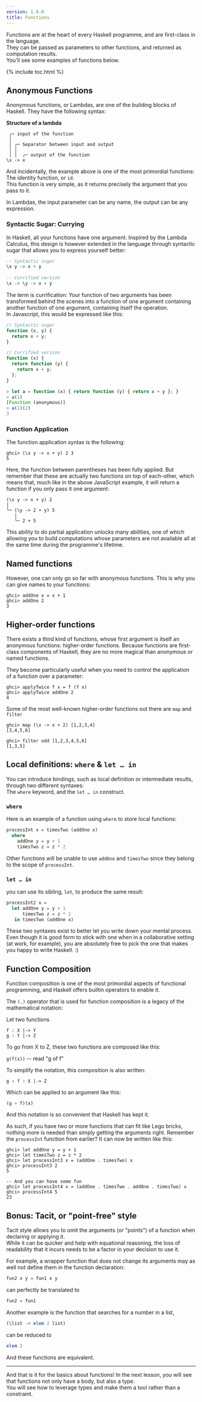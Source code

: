 ```yaml
---
version: 1.0.0
title: Functions
---
```


Functions are at the heart of every Haskell programme, and are first-class in the language.  
They can be passed as parameters to other functions, and returned as computation results.  
You'll see some examples of functions below.

{% include toc.html %}

## Anonymous Functions

Anonymous functions, or Lambdas, are one of the building blocks of Haskell. They have the following syntax:

**Structure of a lambda**
```
 ╭─ input of the function
 │ 
 │ ╭─ Separator between input and output
 │ │ 
 │ │  ╭─ output of the function
\x -> x
```

And incidentally, the example above is one of the most primordial functions: The identity function, or `id`.  
This function is very simple, as it returns precisely the argument that you pass to it.

In Lambdas, the input parameter can be any name, the output can be any expression.

### Syntactic Sugar: Currying

In Haskell, all your functions have one argument. Inspired by the Lambda Calculus, this design is however extended in
the language through syntactic sugar that allows you to express yourself better:

```haskell
-- Syntactic sugar
\x y -> x + y
 
-- Currified version
\x -> \y -> x + y
```

The term is currification: Your function of two arguments has been transformed behind the scenes into a function
of one argument containing another function of one argument, containing itself the operation.  
In Javascript, this would be expressed like this:

```javascript
// Syntactic sugar
function (x, y) {
  return x + y;
}

// Currified version
function (x) {
  return function (y) {
    return x + y;
  };
}

> let a = function (x) { return function (y) { return x + y }; }
> a(1)
[Function (anonymous)]
> a(1)(2)
3
```

### Function Application

The function application syntax is the following:

```console?lang=haskell&prompt=ghci>,ghci|
ghci> (\x y -> x + y) 2 3 
5
```

Here, the function between parentheses has been fully applied. But remember that these
are actually two functions on top of each-other, which means that,
much like in the above JavaScript example, it will return a function if you only pass it one argument:

```
(\x y -> x + y) 2
│ 
╰─ (\y -> 2 + y) 5
   │ 
   ╰─ 2 + 5
```

This ability to do partial application unlocks many abilities, one of which allowing you to build computations whose
parameters are not available all at the same time during the programme's lifetime.

## Named functions

However, one can only go so far with anonymous functions. This is why you can give names to your functions:

```console?lang=haskell&prompt=ghci>,ghci|
ghci> addOne x = x + 1
ghci> addOne 2
3
```

## Higher-order functions

There exists a third kind of functions, whose first argument is itself an anonymous functions: higher-order functions.
Because functions are first-class components of Haskell, they are no more magical than anonymous or named functions.

They become particularly useful when you need to control the application of a function over a parameter:

```console?lang=haskell&prompt=ghci>,ghci|
ghci> applyTwice f x = f (f x)
ghci> applyTwice addOne 2
4
```

Some of the most well-known higher-order functions out there are `map` and `filter`

```console?lang=haskell&prompt=ghci>,ghci|
ghci> map (\x -> x + 2) [1,2,3,4]
[3,4,5,6]

ghci> filter odd [1,2,3,4,5,6]
[1,3,5]
```

## Local definitions: `where` & `let … in`

You can introduce bindings, such as local definition or intermediate results, through two different syntaxes:  
The `where` keyword, and the `let … in` construct.

### `where`

Here is an example of a function using `where` to store local functions:

```haskell
processInt x = timesTwo (addOne x)
  where
    addOne y = y + 1
    timesTwo z = z * 2
```

Other functions will be unable to use `addOne` and `timesTwo` since they belong to the scope of `processInt`.

### `let … in`

you can use its sibling, `let`, to produce the same result:

```haskell
processInt2 x =
  let addOne y = y + 1
      timesTwo z = z * 2  
   in timesTwo (addOne x)
```

These two syntaxes exist to better let you write down your mental process. Even though it is good form to stick with one
when in a collaborative setting (at work, for example), you are absolutely free to pick the one that makes you happy to
write Haskell. :)

## Function Composition

Function composition is one of the most primordial aspects of functional programming, and Haskell offers builtin operators
to enable it.

The `(.)` operator that is used for function composition is a legacy of the mathematical notation:

Let two functions  
```
f : X |-> Y  
g : Y |-> Z  
```

To go from X to Z, these two functions are composed like this:

`g(f(x))` -- read "g of f"

To simplify the notation, this composition is also written:

`g ∘ f : X |-> Z`

Which can be applied to an argument like this:

`(g ∘ f)(x)`

And this notation is so convenient that Haskell has kept it.

As such, if you have two or more functions that can fit like Lego bricks, nothing more is needed than simply getting
the arguments right. Remember the `processInt` function from earlier? It can now be written like this:

```console?lang=haskell&prompt=ghci>,ghci|
ghci> let addOne y = y + 1
ghci> let timesTwo z = z * 2
ghci> let processInt3 x = (addOne . timesTwo) x
ghci> processInt3 2
5

-- And you can have some fun
ghci> let processInt4 x = (addOne . timesTwo . addOne . timesTwo) x
ghci> processInt4 5
23
```

## Bonus: Tacit, or "point-free" style

Tacit style allows you to omit the arguments (or "points") of a function when declaring or applying it.  
While it can be quicker and help with equational reasoning, the loss of readability that it incurs needs to be a factor
in your decision to use it.

For example, a wrapper function that does not change its arguments may as well not define them in the function declaration:

```Haskell
fun2 x y = fun1 x y
```

can perfectly be translated to

```Haskell
fun2 = fun1
```

Another example is the function that searches for a number in a list, 

```haskell
(\list -> elem 2 list)
```

can be reduced to

```Haskell
elem 2
```

And these functions are equivalent.

---

And that is it for the basics about functions! In the next lesson, you will see that functions not only have a body, but also a type.  
You will see how to leverage types and make them a tool rather than a constraint.

